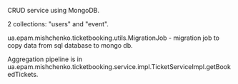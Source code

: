CRUD service using MongoDB.

2 collections: "users" and "event".

ua.epam.mishchenko.ticketbooking.utils.MigrationJob - migration job to copy data from sql database to mongo db.

Aggregation pipeline is in ua.epam.mishchenko.ticketbooking.service.impl.TicketServiceImpl.getBookedTickets.